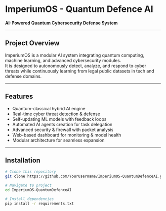 # ImperiumOS - Quantum Defence AI

**AI-Powered Quantum Cybersecurity Defense System**

---

## Project Overview
ImperiumOS is a modular AI system integrating quantum computing, machine learning, and advanced cybersecurity modules.  
It is designed to autonomously detect, analyze, and respond to cyber threats while continuously learning from legal public datasets in tech and defense domains.

---

## Features
- Quantum-classical hybrid AI engine
- Real-time cyber threat detection & defense
- Self-updating ML models with feedback loops
- Automated AI agents creation for task delegation
- Advanced security & firewall with packet analysis
- Web-based dashboard for monitoring & model health
- Modular architecture for seamless expansion

---

## Installation
```bash
# Clone this repository
git clone https://github.com/YourUsername/ImperiumOS-QuantumDefenceAI.git

# Navigate to project
cd ImperiumOS-QuantumDefenceAI

# Install dependencies
pip install -r requirements.txt


